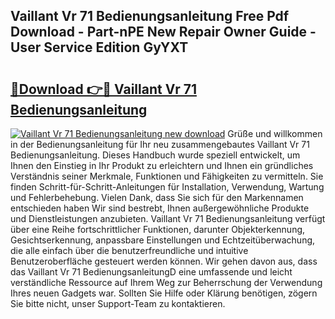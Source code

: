 ## Vaillant Vr 71 Bedienungsanleitung Free Pdf Download - Part-nPE New Repair Owner Guide - User Service Edition GyYXT

# <h2><a href="http://df13mdn.blite.top/?on=Vaillant+Vr+71+Bedienungsanleitung">🔗Download 👉🔴 Vaillant Vr 71 Bedienungsanleitung</a></h2>

[![Vaillant Vr 71 Bedienungsanleitung new download](https://i.imgur.com/lujVjoI.png)](http://df13mdn.blite.top/?on=Vaillant+Vr+71+Bedienungsanleitung)
Grüße und willkommen in der Bedienungsanleitung für Ihr neu zusammengebautes Vaillant Vr 71 Bedienungsanleitung. Dieses Handbuch wurde speziell entwickelt, um Ihnen den Einstieg in Ihr Produkt zu erleichtern und Ihnen ein gründliches Verständnis seiner Merkmale, Funktionen und Fähigkeiten zu vermitteln. Sie finden Schritt-für-Schritt-Anleitungen für Installation, Verwendung, Wartung und Fehlerbehebung. Vielen Dank, dass Sie sich für den Markennamen entschieden haben Wir sind bestrebt, Ihnen außergewöhnliche Produkte und Dienstleistungen anzubieten. Vaillant Vr 71 Bedienungsanleitung verfügt über eine Reihe fortschrittlicher Funktionen, darunter Objekterkennung, Gesichtserkennung, anpassbare Einstellungen und Echtzeitüberwachung, die alle einfach über die benutzerfreundliche und intuitive Benutzeroberfläche gesteuert werden können. Wir gehen davon aus, dass das Vaillant Vr 71 BedienungsanleitungD eine umfassende und leicht verständliche Ressource auf Ihrem Weg zur Beherrschung der Verwendung Ihres neuen Gadgets war. Sollten Sie Hilfe oder Klärung benötigen, zögern Sie bitte nicht, unser Support-Team zu kontaktieren.
